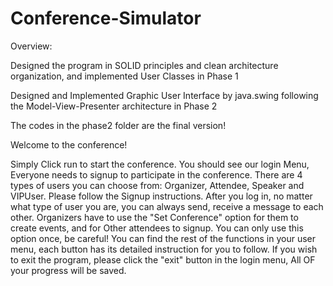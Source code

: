# Conference-Simulator
Overview:

Designed the program in SOLID principles and clean architecture organization, and implemented User Classes in Phase 1

Designed and Implemented Graphic User Interface by java.swing following the Model-View-Presenter architecture in Phase 2

The codes in the phase2 folder are the final version!

Welcome to the conference!

Simply Click run to start the conference.
You should see our login Menu, Everyone needs to signup to participate in the conference.
There are 4 types of users you can choose from: Organizer, Attendee, Speaker and VIPUser. Please follow the Signup instructions. After you log in, no matter what type of user you are, you can always send, receive a message to each other. Organizers have to use the "Set Conference" option for them to create events, and for Other attendees to signup. You can only use this option once, be careful! You can find the rest of the functions in your user menu,
each button has its detailed instruction for you to follow. If you wish to exit the program, please click the "exit" button in the login menu, All OF your progress will be saved.
